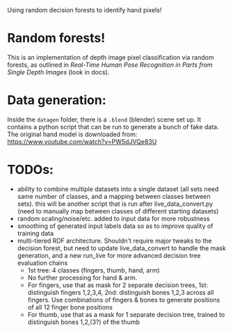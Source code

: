 Using random decision forests to identify hand pixels!

# Random forests!
This is an implementation of depth image pixel classification via random forests, as outlined in *Real-Time Human Pose Recognition in Parts from Single Depth Images* (look in docs).

# Data generation:
Inside the `datagen` folder, there is a `.blend` (blender) scene set up. It contains a python script that can be run to generate a bunch of fake data.
The original hand model is downloaded from: https://www.youtube.com/watch?v=PW5dJVQe83U

# TODOs:

- ability to combine multiple datasets into a single dataset (all sets need same number of classes, and a mapping between classes between sets).
  this will be another script that is run after live_data_convert.py (need to manually map between classes of different starting datasets)
- random scaling/noise/etc. added to input data for more robustness
- smoothing of generated input labels data so as to improve quality of training data
- multi-tiered RDF architecture. Shouldn't require major tweaks to the decision forest, but need to update live_data_convert to handle the mask generation, and a new run_live for more advanced decision tree evaluation chains
    - 1st tree: 4 classes (fingers, thumb, hand, arm)
    - No further processing for hand & arm.
    - For fingers, use that as mask for 2 separate decision trees, 1st: distinguish fingers 1,2,3,4, 2nd: distinguish bones 1,2,3 across all fingers.
      Use combinations of fingers & bones to generate positions of all 12 finger bone positions
    - For thumb, use that as a mask for 1 separate decision tree, trained to distinguish bones 1,2,(3?) of the thumb